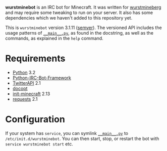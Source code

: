 **wurstminebot** is an IRC bot for Minecraft. It was written for [wurstmineberg](http://wurstmineberg.de/) and may require some tweaking to run on your server. It also has some dependencies which we haven't added to this repository yet.

This is `wurstminebot` version 3.1.11 ([semver](http://semver.org/)). The versioned API includes the usage patterns of [`__main__.py`](wurstminebot/__main__.py), as found in the docstring, as well as the commands, as explained in the `help` command.

Requirements
============

*   [Python](http://python.org/) 3.2
*   [Python-IRC-Bot-Framework](https://github.com/fenhl/Python-IRC-Bot-Framework)
*   [TwitterAPI](https://github.com/geduldig/TwitterAPI) 2.1
*   [docopt](http://docopt.org/)
*   [init-minecraft](https://github.com/wurstmineberg/init-minecraft) 2.13
*   [requests](http://www.python-requests.org/) 2.1

Configuration
=============

If your system has `service`, you can symlink [`__main__.py`](wurstminebot/__main__.py) to `/etc/init.d/wurstminebot`. You can then start, stop, or restart the bot with `service wurstminebot start` etc.

